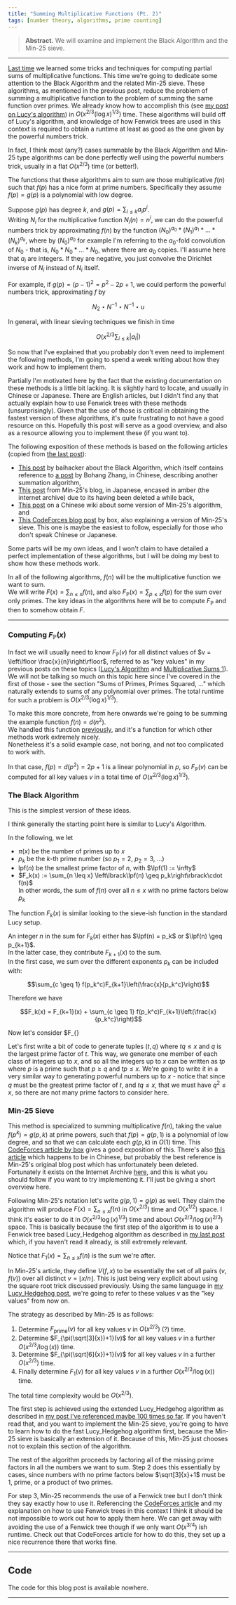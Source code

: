 ```yaml
---
title: "Summing Multiplicative Functions (Pt. 2)"
tags: [number theory, algorithms, prime counting]
---
```


> **Abstract.** We will examine and implement the Black Algorithm and the Min-25 sieve.

---

[Last time][mult1] we learned some tricks and techniques for computing partial sums of multiplicative functions. This time we're going to dedicate some attention to the Black Algorithm and the related Min-25 sieve. These algorithms, as mentioned in the previous post, reduce the problem of summing a multiplicative function to the problem of summing the same function over primes. We already know how to accomplish this (see [my post on Lucy's algorithm][lucyfenwick]) in $O(x^{2/3} (\log x)^{1/3})$ time. These algorithms will build off of Lucy's algorithm, and knowledge of how Fenwick trees are used in this context is required to obtain a runtime at least as good as the one given by the powerful numbers trick.

In fact, I think most (any?) cases summable by the Black Algorithm and Min-25 type algorithms can be done perfectly well using the powerful numbers trick, usually in a flat $O(x^{2/3})$ time (or better!).

The functions that these algorithms aim to sum are those multiplicative $f(n)$ such that $f(p)$ has a nice form at prime numbers. Specifically they assume $f(p) = g(p)$ is a polynomial with low degree.

Suppose $g(p)$ has degree $k$, and $g(p) = \sum_{i \leq k} a_i p^i$.  
Writing $N_i$ for the multiplicative function $N_i(n) = n^i$, we can do the powerful numbers trick by approximating $f(n)$ by the function $(N_0)^{a_0} \ast (N_1)^{a_1} \ast \ldots \ast (N_k)^{a_k}$, where by $(N_0)^{a_0}$ for example I'm referring to the $a_0$-fold convolution of $N_0$ - that is, $N_0 \ast N_0 \ast \ldots \ast N_0$, where there are $a_0$ copies. I'll assume here that $a_i$ are integers. If they are negative, you just convolve the Dirichlet inverse of $N_i$ instead of $N_i$ itself. 

For example, if $g(p) = (p-1)^2 = p^2 - 2p + 1$, we could perform the powerful numbers trick, approximating $f$ by 

$$N_2 \star N^{-1} \star N^{-1} \star u$$

In general, with linear sieving techniques we finish in time

$$O\left(x^{2/3} \sum_{i \leq k} \vert a_i \vert\right)$$

So now that I've explained that you probably don't even need to implement the following methods, I'm going to spend a week writing about how they work and how to implement them.

Partially I'm motivated here by the fact that the existing documentation on these methods is a little bit lacking. It is slightly hard to locate, and usually in Chinese or Japanese. There are English articles, but I didn't find any that actually explain how to use Fenwick trees with these methods (unsurprisingly). Given that the use of those is critical in obtaining the fastest version of these algorithms, it's quite frustrating to not have a good resource on this. Hopefully this post will serve as a good overview, and also as a resource allowing you to implement these (if you want to).

The following exposition of these methods is based on the following articles (copied from [the last post][mult1]):
- [This post][black-baihacker] by baihacker about the Black Algorithm, which itself contains reference to [a post][bohang] by Bohang Zhang, in Chinese, describing another summation algorithm,
- [This post][min-25-original] from Min-25's blog, in Japanese, encased in amber (the internet archive) due to its having been deleted a while back,
- [This post][min-25-chinese] on a Chinese wiki about some version of Min-25's algorithm, and
- [This CodeForces blog post][box-min-25] by box, also explaining a version of Min-25's sieve. This one is maybe the easiest to follow, especially for those who don't speak Chinese or Japanese.

Some parts will be my own ideas, and I won't claim to have detailed a perfect implementation of these algorithms, but I will be doing my best to show how these methods work.

In all of the following algorithms, $f(n)$ will be the multiplicative function we want to sum.  
We will write $F(x) = \sum_{n \leq x} f(n)$, and also $F_{\mathbb P}(x) = \sum_{p \leq x} f(p)$ for the sum over only primes. The key ideas in the algorithms here will be to compute $F_{\mathbb P}$ and then to somehow obtain $F$.

---

### Computing $F_{\mathbb P}(x)$

In fact we will usually need to know $F_{\mathbb P}(v)$ for all distinct values of $v = \left\lfloor \frac{x}{n}\right\rfloor$, referred to as "key values" in my previous posts on these topics ([Lucy's Algorithm][lucyfenwick] and [Multiplicative Sums 1][mult1]). We will not be talking so much on this topic here since I've covered in the first of those - see the section "Sums of Primes, Primes Squared, ..." which naturally extends to sums of any polynomial over primes. The total runtime for such a problem is $O(x^{2/3} (\log x)^{1/3})$.

To make this more concrete, from here onwards we're going to be summing the example function $f(n) = d(n^2)$.  
We handled this function [previously][mult1], and it's a function for which other methods work extremely nicely.  
Nonetheless it's a solid example case, not boring, and not too complicated to work with.

In that case, $f(p) = d(p^2) = 2p+1$ is a linear polynomial in $p$, so $F_{\mathbb P}(v)$ can be computed for all key values $v$ in a total time of $O(x^{2/3} (\log x)^{1/3})$.

### The Black Algorithm

This is the simplest version of these ideas.

I think generally the starting point here is similar to Lucy's Algorithm.

In the following, we let
- $\pi(x)$ be the number of primes up to $x$
- $p_k$ be the $k$-th prime number (so $p_1 = 2$, $p_2 = 3$, ...)
- $\newcommand{\lpf}{\text{lpf}}\lpf(n)$ be the smallest prime factor of $n$, with $\lpf(1) := \infty$
- $F_k(x) := \sum_{n \leq x} \left\lbrack\lpf(n) \geq p_k\right\rbrack\cdot f(n)$   
  In other words, the sum of $f(n)$ over all $n \leq x$ with no prime factors below $p_k$

The function $F_k(x)$ is similar looking to the sieve-ish function in the standard Lucy setup.

An integer $n$ in the sum for $F_k(x)$ either has $\lpf(n) = p_k$ or $\lpf(n) \geq p_{k+1}$.  
In the latter case, they contribute $F_{k+1}(x)$ to the sum.  
In the first case, we sum over the different exponents $p_k$ can be included with:

$$\sum_{c \geq 1} f(p_k^c)F_{k+1}\left(\frac{x}{p_k^c}\right)$$

Therefore we have

$$F_k(x) = F_{k+1}(x) + \sum_{c \geq 1} f(p_k^c)F_{k+1}\left(\frac{x}{p_k^c}\right)$$

Now let's consider $F_{}

Let's first write a bit of code to generate tuples $(t, q)$ where $tq \leq x$ and $q$ is the largest prime factor of $t$. This way, we generate one member of each class of integers up to $x$, and so all the integers up to $x$ can be written as $tp$ where $p$ is a prime such that $p \geq q$ and $tp \leq x$. We're going to write it in a very similar way to generating powerful numbers up to $x$ - notice that since $q$ must be the greatest prime factor of $t$, and $tq \leq x$, that we must have $q^2 \leq x$, so there are not many prime factors to consider here.

### Min-25 Sieve

This method is specialized to summing multiplicative $f(n)$, taking the value $f(p^k) = g(p, k)$ at prime powers, such that $f(p) = g(p, 1)$ is a polynomial of low degree, and so that we can calculate each $g(p, k)$ in $O(1)$ time. This [CodeForces article by box][box-min-25] gives a good exposition of this. There's also [this article][min-25-chinese] which happens to be in Chinese, but probably the best reference is Min-25's original blog post which has unfortunately been deleted. Fortunately it exists on the Internet Archive [here][min-25-original], and this is what you should follow if you want to try implementing it. I'll just be giving a short overview here.

Following Min-25's notation let's write $g(p, 1) = g(p)$ as well. They claim the algorithm will produce $F(x) = \sum_{n \leq x} f(n)$ in $O(x^{2/3})$ time and $O(x^{1/2})$ space. I think it's easier to do it in $O(x^{2/3} \log(x)^{1/3})$ time and about $O(x^{2/3} / \log(x)^{2/3})$ space. This is basically because the first step of the algorithm is to use a Fenwick tree based Lucy_Hedgehog algorithm as described in [my last post][lucyfenwick] which, if you haven't read it already, is still extremely relevant.


Notice that $F_1(x) = \sum_{n \leq x} f(n)$ is the sum we're after.

In Min-25's article, they define $V(f, x)$ to be essentially the set of all pairs $(v, f(v))$ over all distinct $v = \lfloor x/n \rfloor$. This is just being very explicit about using the square root trick discussed previously. Using the same language in [my Lucy_Hedgehog post][lucyfenwick], we're going to refer to these values $v$ as the "key values" from now on.

The strategy as described by Min-25 is as follows:
1. Determine $F_{\text{prime}}(v)$ for all key values $v$ in $O(x^{2/3})$ (?) time.
2. Determine $F_{\pi(\sqrt[3]{x})+1}(v)$ for all key values $v$ in a further $O(x^{2/3}/\log(x))$ time.
3. Determine $F_{\pi(\sqrt[6]{x})+1}(v)$ for all key values $v$ in a further $O(x^{2/3})$ time.
4. Finally determine $F_1(v)$ for all key values $v$ in a further $O(x^{2/3}/\log(x))$ time.

The total time complexity would be $O(x^{2/3})$.

The first step is achieved using the extended Lucy_Hedgehog algorithm as described in [my post I've referenced maybe 100 times so far][lucyfenwick]. If you haven't read that, and you want to implement the Min-25 sieve, you're going to have to learn how to do the fast Lucy_Hedgehog algorithm first, because the Min-25 sieve is basically an extension of it. Because of this, Min-25 just chooses not to explain this section of the algorithm.

The rest of the algorithm proceeds by factoring all of the missing prime factors in all the numbers we want to sum. Step 2 does this essentially by cases, since numbers with no prime factors below $\sqrt[3]{x}+1$ must be $1$, prime, or a product of two primes.

For step 3, Min-25 recommends the use of a Fenwick tree but I don't think they say exactly how to use it. Referencing the [CodeForces article][box-min-25] and my explanation on how to use Fenwick trees in this context I think it should be not impossible to work out how to apply them here. We can get away with avoiding the use of a Fenwick tree though if we only want $O(x^{3/4})$ ish runtime. Check out that CodeForces article for how to do this, they set up a nice recurrence there that works fine.

---

## Code

The code for this blog post is available nowhere.

[mult1]: /blog/2023/04/30/mult-sum-1.html
[lucyfenwick]: /blog/2023/04/09/lucy-fenwick.html
[box-min-25]: https://codeforces.com/blog/entry/92703
[min-25-chinese]: https://oi-wiki.org/math/number-theory/min-25/
[min-25-original]: https://web.archive.org/web/20211009144526/https://min-25.hatenablog.com/entry/2018/11/11/172216
[black-baihacker]: http://baihacker.github.io/main/2020/The_prefix-sum_of_multiplicative_function_the_black_algorithm.html
[bohang]: https://zhuanlan.zhihu.com/p/33544708

---